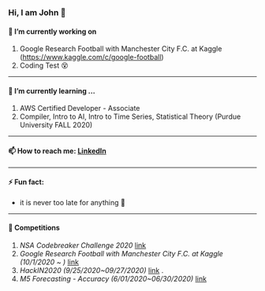 ### Hi, I am John 👋

 #### 🔭 I’m currently working on 
 1. Google Research Football with Manchester City F.C. at Kaggle (https://www.kaggle.com/c/google-football)
 1. Coding Test :dizzy_face:
____
 #### 🌱 I’m currently learning ...
 1. AWS Certified Developer - Associate
 1. Compiler, Intro to AI, Intro to Time Series, Statistical Theory (Purdue University FALL 2020)
____
 #### 📫 How to reach me: [LinkedIn](https://www.linkedin.com/in/keun-jun-park-24b280b5/)
____
 #### ⚡ Fun fact: 
 * it is never too late for anything :raised_hands:
 ____
 #### 🚩 Competitions
 1. _NSA Codebreaker Challenge 2020_ [link](https://codebreaker.ltsnet.net/home)
 1. _Google Research Football with Manchester City F.C. at Kaggle (10/1/2020 ~ )_ [link](https://www.kaggle.com/c/google-football) 
 1. _HackIN2020 (9/25/2020~09/27/2020)_ [link](https://hackin2020.ctfd.io/rulestc) <!-- 20th out of 30 -->.
 1. _M5 Forecasting - Accuracy (6/01/2020~06/30/2020)_ [link](https://www.kaggle.com/c/m5-forecasting-accuracy/overview/description) <!-- 2508th out of 5508 -->
<!--
**keunjunpark/keunjunpark** is a ✨ _special_ ✨ repository because its `README.md` (this file) appears on your GitHub profile.

Here are some ideas to get you started:

- 🔭 I’m currently working on ...
- 🌱 I’m currently learning ...
- 👯 I’m looking to collaborate on ...
- 🤔 I’m looking for help with ...
- 💬 Ask me about ...
- 📫 How to reach me: ...
- 😄 Pronouns: ...
- ⚡ Fun fact: ...
-->
